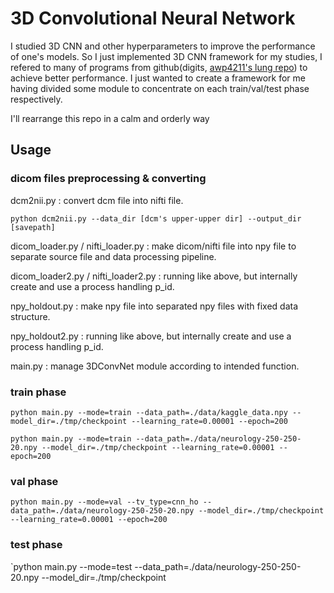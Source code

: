 # 3D Convolutional Neural Network

I studied 3D CNN and other hyperparameters to improve the performance of one's models. 
So I just implemented 3D CNN framework for my studies, I refered to many of programs from github(digits, [awp4211's lung repo](https://github.com/awp4211/lung)) to achieve better performance.
I just wanted to create a framework for me having divided some module to concentrate on each train/val/test phase respectively.

I'll rearrange this repo in a calm and orderly way

## Usage

### dicom files preprocessing & converting

dcm2nii.py : convert dcm file into nifti file.

`python dcm2nii.py --data_dir [dcm's upper-upper dir] --output_dir [savepath]`

dicom_loader.py / nifti_loader.py : make dicom/nifti file into npy file to separate source file and data processing pipeline.

dicom_loader2.py / nifti_loader2.py : running like above, but internally create and use a process handling p_id.

npy_holdout.py : make npy file into separated npy files with fixed data structure.

npy_holdout2.py : running like above, but internally create and use a process handling p_id. 

main.py : manage 3DConvNet module according to intended function.

### train phase
`python main.py --mode=train --data_path=./data/kaggle_data.npy --model_dir=./tmp/checkpoint --learning_rate=0.00001 --epoch=200`

`python main.py --mode=train --data_path=./data/neurology-250-250-20.npy --model_dir=./tmp/checkpoint --learning_rate=0.00001 --epoch=200`

### val phase
`python main.py --mode=val --tv_type=cnn_ho --data_path=./data/neurology-250-250-20.npy --model_dir=./tmp/checkpoint --learning_rate=0.00001 --epoch=200`


### test phase
`python main.py --mode=test --data_path=./data/neurology-250-250-20.npy --model_dir=./tmp/checkpoint

